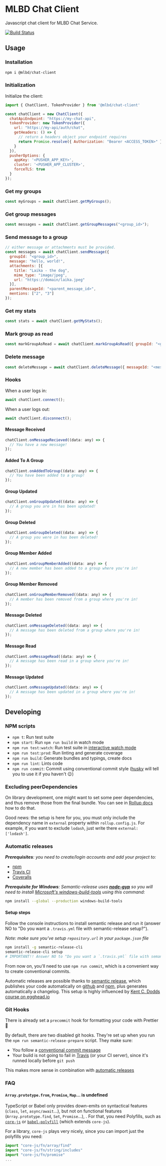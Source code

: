 # MLBD Chat Client

Javascript chat client for MLBD Chat Service.

[![Build Status](https://travis-ci.org/war1oc/mlbd-chat-client.svg?branch=master)](https://travis-ci.org/war1oc/mlbd-chat-client)

## Usage

### Installation

```bash
npm i @mlbd/chat-client
```

### Initialization

Initialize the client:

```javascript
import { ChatClient, TokenProvider } from '@mlbd/chat-client'

const chatClient = new ChatClient({
  chatApiEndpoint: "https://my-chat-api",
  tokenProvider: new TokenProvider({
    url: "https://my-api/auth/chat",
    getHeaders: () => {
      // return a headers object your endpoint requires
      return Promise.resolve({ Authorization: "Bearer <ACCESS_TOKEN>" })
    }
  }),
  pusherOptions: {
    appKey: '<PUSHER_APP_KEY>',
    cluster: '<PUSHER_APP_CLUSTER>',
    forceTLS: true
  }
});
```

### Get my groups

```javascript
const myGroups = await chatClient.getMyGroups();
```

### Get group messages

```javascript
const messages = await chatClient.getGroupMessages("<group_id>");
```

### Send message to a group

```javascript
// either message or attachments must be provided.
const messages = await chatClient.sendMessage({
  groupId: "<group_id>",
  message: "hello, world!",
  attachments: [{
    title: "Laika - the dog",
    mime_type: "image/jpeg",
    url: "https://domain/laika.jpeg"
  }],
  parentMessageId: "<parent_message_id>",
  mentions: ["2", "3"]
});
```

### Get my stats

```javascript
const stats = await chatClient.getMyStats();
```

### Mark group as read

```javascript
const markGroupAsRead = await chatClient.markGroupAsRead({ groupId: "<group_id>"});
```

### Delete message

```javascript
const deleteMessage = await chatClient.deleteMessage({ messageId: "<message_id>"});
```

### Hooks

When a user logs in:

```javascript
await chatClient.connect();
```

When a user logs out:

```javascript
await chatClient.disconnect();
```

#### Message Received

```javascript
chatClient.onMessageRecieved((data: any) => {
  // You have a new message!
});
```

#### Added To A Group

```javascript
chatClient.onAddedToGroup((data: any) => {
  // You have been added to a group!
});
```

#### Group Updated

```javascript
chatClient.onGroupUpdated((data: any) => {
  // A group you are in has been updated!
});
```

#### Group Deleted

```javascript
chatClient.onGroupDeleted((data: any) => {
  // A group you were in has been deleted!
});
```

#### Group Member Added

```javascript
chatClient.onGroupMemberAdded((data: any) => {
  // A new member has been added to a group where you're in!
});
```

#### Group Member Removed

```javascript
chatClient.onGroupMemberRemoved((data: any) => {
  // A member has been removed from a group where you're in!
});
```

#### Message Deleted

```javascript
chatClient.onMessageDeleted((data: any) => {
  // A message has been deleted from a group where you're in!
});
```

#### Message Read

```javascript
chatClient.onMessageRead((data: any) => {
  // A message has been read in a group where you're in!
});
```

#### Message Updated

```javascript
chatClient.onMessageUpdated((data: any) => {
  // A message has been updated in a group where you're in!
});
```

## Developing

### NPM scripts

- `npm t`: Run test suite
- `npm start`: Run `npm run build` in watch mode
- `npm run test:watch`: Run test suite in [interactive watch mode](http://facebook.github.io/jest/docs/cli.html#watch)
- `npm run test:prod`: Run linting and generate coverage
- `npm run build`: Generate bundles and typings, create docs
- `npm run lint`: Lints code
- `npm run commit`: Commit using conventional commit style ([husky](https://github.com/typicode/husky) will tell you to use it if you haven't :wink:)

### Excluding peerDependencies

On library development, one might want to set some peer dependencies, and thus remove those from the final bundle. You can see in [Rollup docs](https://rollupjs.org/#peer-dependencies) how to do that.

Good news: the setup is here for you, you must only include the dependency name in `external` property within `rollup.config.js`. For example, if you want to exclude `lodash`, just write there `external: ['lodash']`.

### Automatic releases

_**Prerequisites**: you need to create/login accounts and add your project to:_

- [npm](https://www.npmjs.com/)
- [Travis CI](https://travis-ci.org)
- [Coveralls](https://coveralls.io)

_**Prerequisite for Windows**: Semantic-release uses
**[node-gyp](https://github.com/nodejs/node-gyp)** so you will need to
install
[Microsoft's windows-build-tools](https://github.com/felixrieseberg/windows-build-tools)
using this command:_

```bash
npm install --global --production windows-build-tools
```

#### Setup steps

Follow the console instructions to install semantic release and run it (answer NO to "Do you want a `.travis.yml` file with semantic-release setup?").

_Note: make sure you've setup `repository.url` in your `package.json` file_

```bash
npm install -g semantic-release-cli
semantic-release-cli setup
# IMPORTANT!! Answer NO to "Do you want a `.travis.yml` file with semantic-release setup?" question. It is already prepared for you :P
```

From now on, you'll need to use `npm run commit`, which is a convenient way to create conventional commits.

Automatic releases are possible thanks to [semantic release](https://github.com/semantic-release/semantic-release), which publishes your code automatically on [github](https://github.com/) and [npm](https://www.npmjs.com/), plus generates automatically a changelog. This setup is highly influenced by [Kent C. Dodds course on egghead.io](https://egghead.io/courses/how-to-write-an-open-source-javascript-library)

### Git Hooks

There is already set a `precommit` hook for formatting your code with Prettier :nail_care:

By default, there are two disabled git hooks. They're set up when you run the `npm run semantic-release-prepare` script. They make sure:

- You follow a [conventional commit message](https://github.com/conventional-changelog/conventional-changelog)
- Your build is not going to fail in [Travis](https://travis-ci.org) (or your CI server), since it's runned locally before `git push`

This makes more sense in combination with [automatic releases](#automatic-releases)

### FAQ

#### `Array.prototype.from`, `Promise`, `Map`... is undefined

TypeScript or Babel only provides down-emits on syntactical features (`class`, `let`, `async/await`...), but not on functional features (`Array.prototype.find`, `Set`, `Promise`...), . For that, you need Polyfills, such as [`core-js`](https://github.com/zloirock/core-js) or [`babel-polyfill`](https://babeljs.io/docs/usage/polyfill/) (which extends `core-js`).

For a library, `core-js` plays very nicely, since you can import just the polyfills you need:

```javascript
import "core-js/fn/array/find"
import "core-js/fn/string/includes"
import "core-js/fn/promise"
...
```
